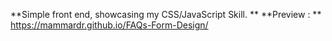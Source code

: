 **Simple front end, showcasing my CSS/JavaScript Skill.
**
**Preview : **
https://mammardr.github.io/FAQs-Form-Design/
